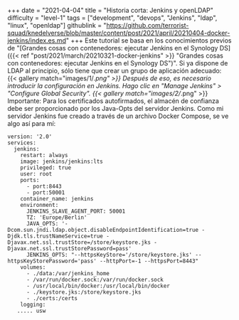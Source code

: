 +++
date = "2021-04-04"
title = "Historia corta: Jenkins y openLDAP"
difficulty = "level-1"
tags = ["development", "devops", "Jenkins", "ldap", "linux", "openldap"]
githublink = "https://github.com/terrorist-squad/knedelverse/blob/master/content/post/2021/april/20210404-docker-jenkins/index.es.md"
+++
Este tutorial se basa en los conocimientos previos de "[Grandes cosas con contenedores: ejecutar Jenkins en el Synology DS]({{< ref "post/2021/march/20210321-docker-jenkins" >}} "Grandes cosas con contenedores: ejecutar Jenkins en el Synology DS")". Si ya dispone de LDAP al principio, sólo tiene que crear un grupo de aplicación adecuado:
{{< gallery match="images/1/*.png" >}}
Después de eso, es necesario introducir la configuración en Jenkins. Hago clic en "Manage Jenkins" > "Configure Global Security".
{{< gallery match="images/2/*.png" >}}
Importante: Para los certificados autofirmados, el almacén de confianza debe ser proporcionado por los Java-Opts del servidor Jenkins. Como mi servidor Jenkins fue creado a través de un archivo Docker Compose, se ve algo así para mí:
```
version: '2.0'
services:
  jenkins:
    restart: always
    image: jenkins/jenkins:lts
    privileged: true
    user: root
    ports:
      - port:8443
      - port:50001
    container_name: jenkins
    environment:
      JENKINS_SLAVE_AGENT_PORT: 50001
      TZ: 'Europe/Berlin'
      JAVA_OPTS: '-Dcom.sun.jndi.ldap.object.disableEndpointIdentification=true -Djdk.tls.trustNameService=true -Djavax.net.ssl.trustStore=/store/keystore.jks -Djavax.net.ssl.trustStorePassword=pass'
      JENKINS_OPTS: "--httpsKeyStore='/store/keystore.jks' --httpsKeyStorePassword='pass' --httpPort=-1 --httpsPort=8443"
    volumes:
      - ./data:/var/jenkins_home
      - /var/run/docker.sock:/var/run/docker.sock
      - /usr/local/bin/docker:/usr/local/bin/docker
      - ./keystore.jks:/store/keystore.jks
      - ./certs:/certs
    logging:
   ..... usw

   ```